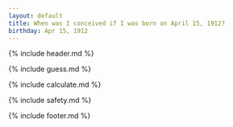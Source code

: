 ```yaml
---
layout: default
title: When was I conceived if I was born on April 15, 1912?
birthday: Apr 15, 1912
---
```


{% include header.md %}

{% include guess.md %}

{% include calculate.md %}

{% include safety.md %}

{% include footer.md %}




